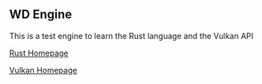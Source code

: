 ## WD Engine

This is a test engine to learn the Rust language and the Vulkan API

[Rust Homepage](https://www.rust-lang.org/en-US/)

[Vulkan Homepage](https://www.khronos.org/vulkan/)

